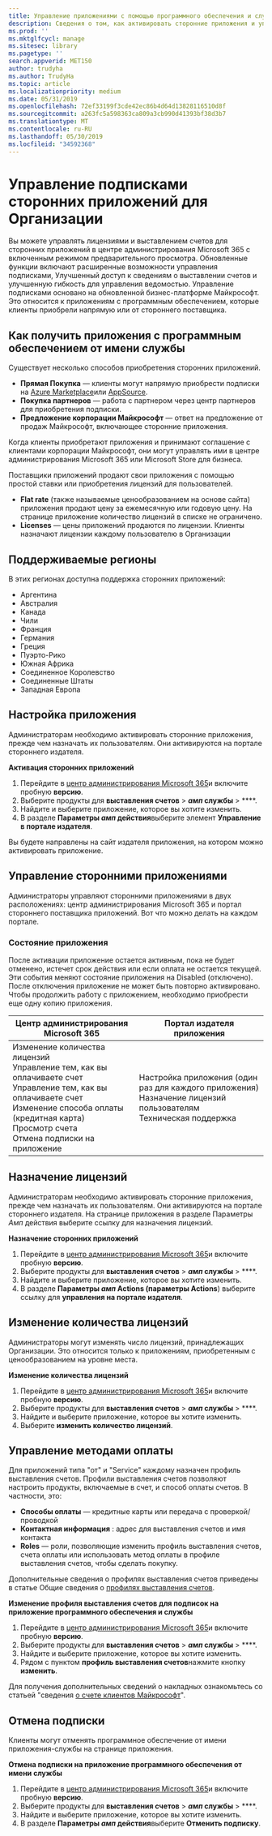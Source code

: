 ```yaml
---
title: Управление приложениями с помощью программного обеспечения и службы для Организации
description: Сведения о том, как активировать сторонние приложения и управлять ими в центре администрирования Microsoft 365
ms.prod: ''
ms.mktglfcycl: manage
ms.sitesec: library
ms.pagetype: ''
search.appverid: MET150
author: trudyha
ms.author: TrudyHa
ms.topic: article
ms.localizationpriority: medium
ms.date: 05/31/2019
ms.openlocfilehash: 72ef33199f3cde42ec86b4d64d13828116510d8f
ms.sourcegitcommit: a263fc5a598363ca809a3cb990d41393bf38d3b7
ms.translationtype: MT
ms.contentlocale: ru-RU
ms.lasthandoff: 05/30/2019
ms.locfileid: "34592368"
---
```

# <a name="manage-third-party-app-subscriptions-for-your-organization"></a>Управление подписками сторонних приложений для Организации

Вы можете управлять лицензиями и выставлением счетов для сторонних приложений в центре администрирования Microsoft 365 с включенным режимом предварительного просмотра. Обновленные функции включают расширенные возможности управления подписками, Улучшенный доступ к сведениям о выставлении счетов и улучшенную гибкость для управления ведомостью. Управление подписками основано на обновленной бизнес-платформе Майкрософт. Это относится к приложениям с программным обеспечением, которые клиенты приобрели напрямую или от стороннего поставщика.

## <a name="how-to-get-software-as-a-service-apps"></a>Как получить приложения с программным обеспечением от имени службы
Существует несколько способов приобретения сторонних приложений.
- **Прямая Покупка** — клиенты могут напрямую приобрести подписки на [Azure Marketplace](https://azuremarketplace.microsoft.com/marketplace/)или [AppSource](http://www.appsource.com/). 
- **Покупка партнеров** — работа с партнером через центр партнеров для приобретения подписки. 
- **Предложение корпорации Майкрософт** — ответ на предложение от продаж Майкрософт, включающее сторонние приложения. 

Когда клиенты приобретают приложения и принимают соглашение с клиентами корпорации Майкрософт, они могут управлять ими в центре администрирования Microsoft 365 или Microsoft Store для бизнеса.

Поставщики приложений продают свои приложения с помощью простой ставки или приобретения лицензий для пользователей. 
- **Flat rate** (также называемые ценообразованием на основе сайта) приложения продают цену за ежемесячную или годовую цену. На странице приложение количество лицензий в списке не ограничено. 
- **Licenses** — цены приложений продаются по лицензии. Клиенты назначают лицензии каждому пользователю в Организации

## <a name="supported-regions"></a>Поддерживаемые регионы
В этих регионах доступна поддержка сторонних приложений:
- Аргентина
- Австралия
- Канада
- Чили
- Франция
- Германия
- Греция
- Пуэрто-Рико
- Южная Африка
- Соединенное Королевство
- Соединенные Штаты
- Западная Европа

## <a name="set-up-app"></a>Настройка приложения
Администраторам необходимо активировать сторонние приложения, прежде чем назначать их пользователям. Они активируются на портале стороннего издателя. 

**Активация сторонних приложений**
1. Перейдите в [центр администрирования Microsoft 365](https://go.microsoft.com/fwlink/p/?linkid=837890)и включите пробную **версию**.
2. Выберите продукты для **выставления счетов** > **_амп_ службы** > ****.
3. Найдите и выберите приложение, которое вы хотите изменить. 
4. В разделе **Параметры _амп_ действия**выберите элемент **Управление в портале издателя**. 

Вы будете направлены на сайт издателя приложения, на котором можно активировать приложение. 

## <a name="managing-3rd-party-apps"></a>Управление сторонними приложениями
Администраторы управляют сторонними приложениями в двух расположениях: центр администрирования Microsoft 365 и портал стороннего поставщика приложений. Вот что можно делать на каждом портале.

### <a name="app-status"></a>Состояние приложения
После активации приложение остается активным, пока не будет отменено, истечет срок действия или если оплата не остается текущей. Эти события меняют состояние приложения на Disabled (отключено). После отключения приложение не может быть повторно активировано. Чтобы продолжить работу с приложением, необходимо приобрести еще одну копию приложения.

| Центр администрирования Microsoft 365 | Портал издателя приложения |
| --- | --- |
| Изменение количества лицензий <br> Управление тем, как вы оплачиваете счет <br> Управление тем, как вы оплачиваете счет <br> Изменение способа оплаты (кредитная карта) <br> Просмотр счета <br> Отмена подписки на приложение | Настройка приложения (один раз для каждого приложения) <br> Назначение лицензий пользователям <br> Техническая поддержка |

## <a name="assign-licenses"></a>Назначение лицензий
Администраторам необходимо активировать сторонние приложения, прежде чем назначать их пользователям. Они активируются на портале стороннего издателя. На странице приложения в разделе Параметры _Амп_ действия выберите ссылку для назначения лицензий.

**Назначение сторонних приложений**

1. Перейдите в [центр администрирования Microsoft 365](https://go.microsoft.com/fwlink/p/?linkid=837890)и включите пробную **версию**.
2. Выберите продукты для **выставления счетов** > **_амп_ службы** > ****.
3. Найдите и выберите приложение, которое вы хотите изменить. 
4. В разделе **Параметры _амп_ Actions (параметры Actions**) выберите ссылку для **управления на портале издателя**. 
 
## <a name="change-license-quantity"></a>Изменение количества лицензий
Администраторы могут изменять число лицензий, принадлежащих Организации. Это относится только к приложениям, приобретенным с ценообразованием на уровне места.

**Изменение количества лицензий**

1. Перейдите в [центр администрирования Microsoft 365](https://go.microsoft.com/fwlink/p/?linkid=837890)и включите пробную **версию**.
2. Выберите продукты для **выставления счетов** > **_амп_ службы** > ****.
3. Найдите и выберите приложение, которое вы хотите изменить. 
4. Выберите **изменить количество лицензий**. 

## <a name="manage-payment-methods"></a>Управление методами оплаты
Для приложений типа "от" и "Service" каждому назначен профиль выставления счетов. Профили выставления счетов позволяют настроить продукты, включаемые в счет, и способ оплаты счетов. В частности, это:

- **Способы оплаты** — кредитные карты или передача с проверкой/проводкой
- **Контактная информация** : адрес для выставления счетов и имя контакта
- **Roles** — роли, позволяющие изменить профиль выставления счетов, счета оплаты или использовать метод оплаты в профиле выставления счетов, чтобы сделать покупку. 

Дополнительные сведения о профилях выставления счетов приведены в статье Общие сведения о [профилях выставления счетов](https://docs.microsoft.com/microsoft-store/billing-profile). 

**Изменение профиля выставления счетов для подписок на приложение программного обеспечения и службы**

1. Перейдите в [центр администрирования Microsoft 365](https://go.microsoft.com/fwlink/p/?linkid=837890)и включите пробную **версию**.
2. Выберите продукты для **выставления счетов** > **_амп_ службы** > ****.
3. Найдите и выберите приложение, которое вы хотите изменить. 
4. Рядом с пунктом **профиль выставления счетов**нажмите кнопку **изменить**.

Для получения дополнительных сведений о накладных ознакомьтесь со статьей "сведения [о счете клиентов Майкрософт](https://docs.microsoft.com/microsoft-store/billing-understand-your-invoice-msfb)".

## <a name="cancel-subscription"></a>Отмена подписки
Клиенты могут отменять программное обеспечение от имени приложения-службы на странице приложения. 

**Отмена подписки на приложение программного обеспечения от имени службы**

1. Перейдите в [центр администрирования Microsoft 365](https://go.microsoft.com/fwlink/p/?linkid=837890)и включите пробную **версию**.
2. Выберите продукты для **выставления счетов** > **_амп_ службы** > ****.
3. Найдите и выберите приложение, которое вы хотите изменить. 
4. В разделе **Параметры _амп_ действия**выберите **Отменить подписку**.